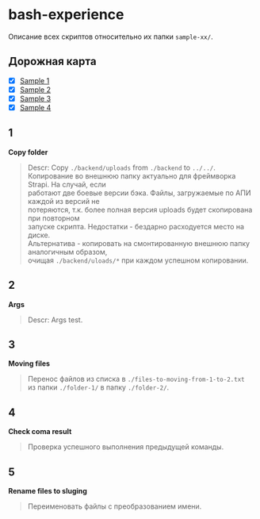 # bash-experience

Описание всех скриптов относительно их папки `sample-xx/`.

## Дорожная карта

- [x] [Sample 1](#1)
- [x] [Sample 2](#2)
- [x] [Sample 3](#3)
- [x] [Sample 4](#4)

## 1
**Copy folder**
> Descr: Copy `./backend/uploads` from `./backend` to `../../`.  
> Копирование во внешнюю папку актуально для фреймворка Strapi. На случай, если  
> работают две боевые версии бэка. Файлы, загружаемые по АПИ каждой из версий не  
> потеряются, т.к. более полная версия uploads будет скопирована при повторном  
> запуске скрипта. Недостатки - бездарно расходуется место на диске.  
> Альтернатива - копировать на смонтированную внешнюю папку аналогичным образом,  
> очищая `./backend/uloads/*` при каждом успешном копировании.

## 2
**Args**
> Descr: Args test.

## 3
**Moving files**
> Перенос файлов из cписка в `./files-to-moving-from-1-to-2.txt`  
> из папки `./folder-1/` в папку `./folder-2/`.

## 4
**Check coma result**
> Проверка успешного выполнения предыдущей команды.

## 5
**Rename files to sluging**
> Переименовать файлы с преобразованием имени.
